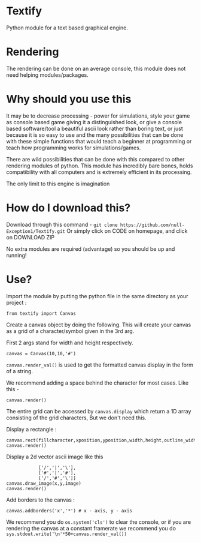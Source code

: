 # Textify
Python module for a text based graphical engine. 

# Rendering
The rendering can be done on an average console, this module does not need helping modules/packages.

# Why should you use this

It may be to decrease processing - power for simulations, style your game as console based game giving it a distinguished look, or give a console based software/tool a beautiful ascii look rather than boring text, or just because it is so easy to use and the many possibilities that can be done with these simple functions that would teach a beginner at programming or teach how programming works for simulations/games.

There are wild possibilities that can be done with this compared to other rendering modules of python. This module has incredibly bare bones, holds compatibility with all computers and is extremely efficient in its processing.

The only limit to this engine is imagination

# How do I download this?

Download through this command - 
`git clone https://github.com/null-Exception1/Textify.git`
Or simply click on CODE on homepage, and click on DOWNLOAD ZIP

No extra modules are required (advantage) so you should be up and running!

# Use?
Import the module by putting the python file in the same directory as your project : 

```from textify import Canvas```

Create a canvas object by doing the following. This will create your canvas as a grid of a character/symbol given in the 3rd arg.

First 2 args stand for width and height respectively.

```canvas = Canvas(10,10,'#')```

`canvas.render_val()` is used to get the formatted canvas display in the form of a string.

We recommend adding a space behind the character for most cases. Like this - 

```canvas = Canvas(width,height,' #')
canvas.render()
```


The entire grid can be accessed by `canvas.display` which return a 1D array consisting of the grid characters, But we don't need this.

Display a rectangle :

```
canvas.rect(fillcharacter,xposition,yposition,width,height,outline_width=0,outline_character="+")
canvas.render()
```

Display a 2d vector ascii image like this

```image = [['#','O','#'],
            ['/','|','\'],
            ['#','|','#'],
            ['/','#','\']]
canvas.draw_image(x,y,image)
canvas.render()
```

Add borders to the canvas : 

```canvas.addborders('x','*') # x - axis, y - axis```

We recommend you do `os.system('cls')` to clear the console, or if you are rendering the canvas at a constant framerate we recommend you do `sys.stdout.write('\n'*50+canvas.render_val())`


